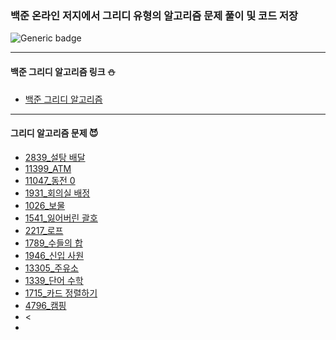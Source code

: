 ### 백준 온라인 저지에서 그리디 유형의 알고리즘 문제 풀이 및 코드 저장

![Generic badge](https://img.shields.io/badge/-Baekjoon_Online_Judge_Greedy-5F00FF?style=flat&logo=Probot)

***

#### 백준 그리디 알고리즘 링크 ⛄
- <a href ="https://www.acmicpc.net/problemset?sort=ac_desc&algo=33">백준 그리디 알고리즘</a>

***

#### 그리디 알고리즘 문제 😈
- <a href ="https://github.com/christopher3810/algorithm_study/blob/master/%20Baekjoon_Online_Judge/greedy/sugar_delivery_boy.py">2839_설탕 배달</a>
- <a href ="https://github.com/christopher3810/algorithm_study/blob/master/%20Baekjoon_Online_Judge/greedy/ATM.py">11399_ATM</a>
- <a href ="https://github.com/christopher3810/algorithm_study/blob/master/%20Baekjoon_Online_Judge/greedy/coin_0.py">11047_동전 0</a>
- <a href ="https://github.com/christopher3810/algorithm_study/blob/master/%20Baekjoon_Online_Judge/greedy/meetingRoom_reservation.py">1931_회의실 배정</a>
- <a href ="https://github.com/christopher3810/algorithm_study/blob/master/%20Baekjoon_Online_Judge/greedy/treasure.py">1026_보물</a>
- <a href ="https://github.com/christopher3810/algorithm_study/blob/master/%20Baekjoon_Online_Judge/greedy/parentheses.py">1541_잃어버린 괄호</a>
- <a href ="https://github.com/christopher3810/algorithm_study/blob/master/%20Baekjoon_Online_Judge/greedy/2217_rope.py">2217_로프</a>
- <a href ="https://github.com/christopher3810/algorithm_study/blob/master/%20Baekjoon_Online_Judge/greedy/1789_sum_of_numbers.py">1789_수들의 합</a>
- <a href ="https://github.com/christopher3810/algorithm_study/blob/master/%20Baekjoon_Online_Judge/greedy/1946_new_employee.py">1946_신입 사원</a>
- <a href ="https://github.com/christopher3810/algorithm_study/blob/master/%20Baekjoon_Online_Judge/greedy/13305_gas_station.py">13305_주유소</a>
- <a href ="https://github.com/christopher3810/algorithm_study/blob/master/%20Baekjoon_Online_Judge/greedy/1339_alphabet_math.py">1339_단어 수학</a>
- <a href ="https://github.com/christopher3810/algorithm_study/blob/master/%20Baekjoon_Online_Judge/greedy/1715_card_sort.py">1715_카드 정렬하기</a>
- <a href ="https://github.com/christopher3810/algorithm_study/blob/master/%20Baekjoon_Online_Judge/greedy/4796_camping.py">4796_캠핑</a>
- <
- 